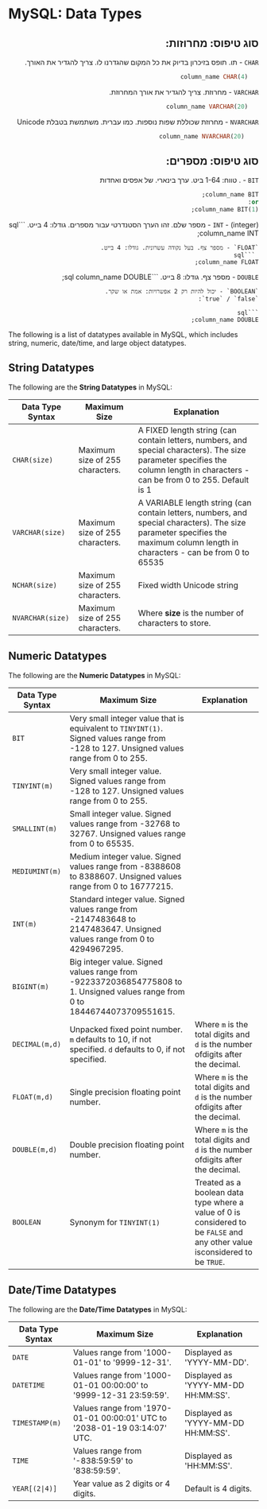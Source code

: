 # MySQL: Data Types
<div dir=rtl>
  
  ## סוג טיפוס: מחרוזות:
  `CHAR` - תו. תופס בזיכרון בדיוק את כל המקום שהגדרנו לו. צריך להגדיר את האורך.  
   ```sql
      column_name CHAR(4)
   ```
  `VARCHAR` - מחרוזת. צריך להגדיר את אורך המחרוזת. 
   ```sql
      column_name VARCHAR(20)
   ```
  `NVARCHAR` -  מחרוזת שכוללת שפות נוספות. כמו עברית. משתמשת בטבלת Unicode
   ```sql
       column_name NVARCHAR(20)
   ```
  
   ## סוג טיפוס: מספרים:
   `BIT` - . טווח: 1-64 ביט. ערך בינארי. של אפסים ואחדות
   ```sql
   column_name BIT;
   or:
   column_name BIT(1);
   
   ```
   `INT` - (integer) - מספר שלם. זהו הערך הסטנדרטי עבור מספרים. גודלו: 4 בייט. 
    ```sql
   column_name INT;
   
   ```
   `FLOAT` - מספר צף. בעל נקודה עשרונית. גודלו: 4 בייט.
    ```sql
   column_name FLOAT;
   
   ```
   `DOUBLE` - מספר צף. גודלו: 8 בייט.
    ```sql
   column_name DOUBLE;
   
   ```
   `BOOLEAN` - יכול להיות רק 2 אפשרויות: אמת או שקר. 
   `true` / `false`:
   
  ```sql
   column_name DOUBLE;
  ```
  
  
  </div>


The following is a list of datatypes available in MySQL, which includes string, numeric, date/time, and large object datatypes.

## String Datatypes

The following are the **String Datatypes** in MySQL:

| Data Type Syntax   | Maximum Size                                     | Explanation                                                                                                                                                          |
| ------------------ | ------------------------------------------------ | -------------------------------------------------------------------------------------------------------------------------------------------------------------------- |
| `CHAR(size)`       | Maximum size of 255 characters.                  | A FIXED length string (can contain letters, numbers, and special characters). The size parameter specifies the column length in characters - can be from 0 to 255. Default is 1                                      |
| `VARCHAR(size)`    | Maximum size of 255 characters.                  | A VARIABLE length string (can contain letters, numbers, and special characters). The size parameter specifies the maximum column length in characters - can be from 0 to 65535      
| `NCHAR(size)`      | Maximum size of 255 characters.                  | Fixed width Unicode string	                                   
| `NVARCHAR(size)`    | Maximum size of 255 characters.                  | Where **size** is the number of characters to store. 


## Numeric Datatypes

The following are the **Numeric Datatypes** in MySQL:

| Data Type Syntax        | Maximum Size                                                                                                                            | Explanation                                                                                                                                                   |
| ----------------------- | --------------------------------------------------------------------------------------------------------------------------------------- | ------------------------------------------------------------------------------------------------------------------------------------------------------------- |
| `BIT`                   | Very small integer value that is equivalent to `TINYINT(1)`. Signed values range from -128 to 127. Unsigned values range from 0 to 255. |
| `TINYINT(m)`            | Very small integer value. Signed values range from -128 to 127. Unsigned values range from 0 to 255.                                    |
| `SMALLINT(m)`           | Small integer value. Signed values range from -32768 to 32767. Unsigned values range from 0 to 65535.                                   |
| `MEDIUMINT(m)`          | Medium integer value. Signed values range from -8388608 to 8388607. Unsigned values range from 0 to 16777215.                           |
| `INT(m)`                | Standard integer value. Signed values range from -2147483648 to 2147483647. Unsigned values range from 0 to 4294967295.                 |
| `BIGINT(m)`             | Big integer value. Signed values range from -9223372036854775808 to 1. Unsigned values range from 0 to 18446744073709551615.            |
| `DECIMAL(m,d)`          | Unpacked fixed point number. `m` defaults to 10, if not specified. `d` defaults to 0, if not specified.                                 | Where `m` is the total digits and `d` is the number ofdigits after the decimal.                                                                               |
| `FLOAT(m,d)`            | Single precision floating point number.                                                                                                 | Where `m` is the total digits and `d` is the number ofdigits after the decimal.                                                                               |
| `DOUBLE(m,d)`           | Double precision floating point number.                                                                                                 | Where `m` is the total digits and `d` is the number ofdigits after the decimal.                                                                               |
| `BOOLEAN`               | Synonym for `TINYINT(1)`                                                                                                                | Treated as a boolean data type where a value of 0 is considered to be `FALSE` and any other value isconsidered to be `TRUE`.                                  |


## Date/Time Datatypes

The following are the **Date/Time Datatypes** in MySQL:

| Data Type Syntax | Maximum Size                                                              | Explanation                         |
| ---------------- | ------------------------------------------------------------------------- | ----------------------------------- |
| `DATE`           | Values range from '1000-01-01' to '9999-12-31'.                           | Displayed as 'YYYY-MM-DD'.          |
| `DATETIME`       | Values range from '1000-01-01 00:00:00' to '9999-12-31 23:59:59'.         | Displayed as 'YYYY-MM-DD HH:MM:SS'. |
| `TIMESTAMP(m)`   | Values range from '1970-01-01 00:00:01' UTC to '2038-01-19 03:14:07' UTC. | Displayed as 'YYYY-MM-DD HH:MM:SS'. |
| `TIME`           | Values range from '-838:59:59' to '838:59:59'.                            | Displayed as 'HH:MM:SS'.            |
| `YEAR[(2\|4)]`    | Year value as 2 digits or 4 digits.                                       | Default is 4 digits.                |

